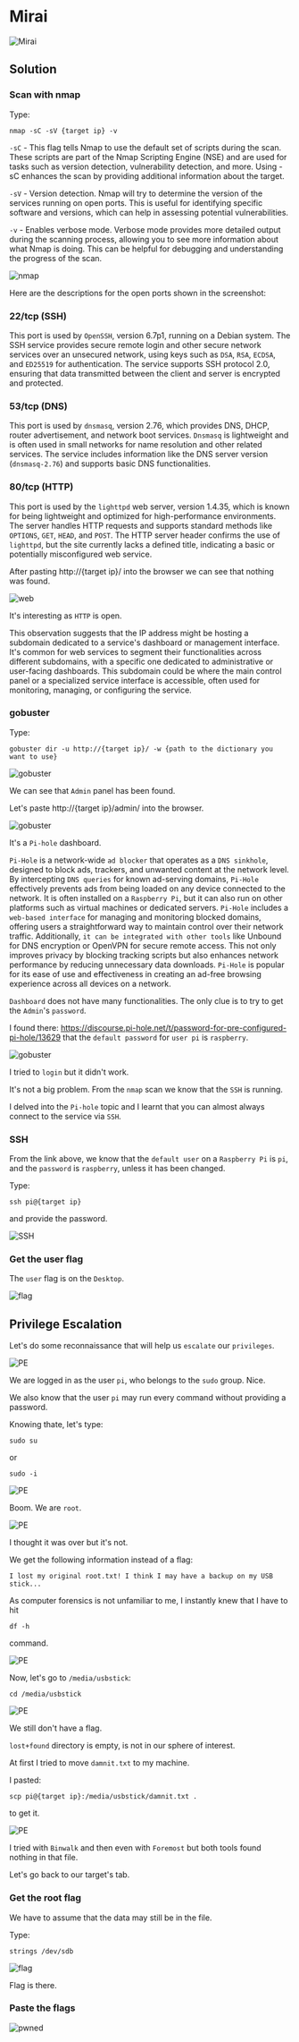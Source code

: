 # Mirai      

![Mirai](./Screenshots/mirailogo.png)

## Solution

### Scan with nmap

Type:

```
nmap -sC -sV {target ip} -v
```

`-sC` - This flag tells Nmap to use the default set of scripts during the scan. These scripts are part of the Nmap Scripting Engine (NSE) and are used for tasks such as version detection, vulnerability detection, and more. Using -sC enhances the scan by providing additional information about the target.

`-sV` - Version detection. Nmap will try to determine the version of the services running on open ports. This is useful for identifying specific software and versions, which can help in assessing potential vulnerabilities.

`-v` - Enables verbose mode. Verbose mode provides more detailed output during the scanning process, allowing you to see more information about what Nmap is doing. This can be helpful for debugging and understanding the progress of the scan.

![nmap](./Screenshots/mirainmap.png)

Here are the descriptions for the open ports shown in the screenshot:

### **22/tcp (SSH)**
This port is used by `OpenSSH`, version 6.7p1, running on a Debian system. The SSH service provides secure remote login and other secure network services over an unsecured network, using keys such as `DSA`, `RSA`, `ECDSA`, and `ED25519` for authentication. The service supports SSH protocol 2.0, ensuring that data transmitted between the client and server is encrypted and protected.

### **53/tcp (DNS)**
This port is used by `dnsmasq`, version 2.76, which provides DNS, DHCP, router advertisement, and network boot services. `Dnsmasq` is lightweight and is often used in small networks for name resolution and other related services. The service includes information like the DNS server version (`dnsmasq-2.76`) and supports basic DNS functionalities.

### **80/tcp (HTTP)**
This port is used by the `lighttpd` web server, version 1.4.35, which is known for being lightweight and optimized for high-performance environments. The server handles HTTP requests and supports standard methods like `OPTIONS`, `GET`, `HEAD`, and `POST`. The HTTP server header confirms the use of `lighttpd`, but the site currently lacks a defined title, indicating a basic or potentially misconfigured web service.

After pasting http://{target ip}/ into the browser we can see that nothing was found.

![web](./Screenshots/miraiweb.png)

It's interesting as `HTTP` is open.

This observation suggests that the IP address might be hosting a subdomain dedicated to a service's dashboard or management interface. It's common for web services to segment their functionalities across different subdomains, with a specific one dedicated to administrative or user-facing dashboards. This subdomain could be where the main control panel or a specialized service interface is accessible, often used for monitoring, managing, or configuring the service.

### gobuster

Type:

```
gobuster dir -u http://{target ip}/ -w {path to the dictionary you want to use}
```

![gobuster](./Screenshots/miraigobuster.png)

We can see that `Admin` panel has been found.

Let's paste http://{target ip}/admin/ into the browser.

![gobuster](./Screenshots/miraigobuster2.png)

It's a `Pi-hole` dashboard.

`Pi-Hole` is a network-wide `ad blocker` that operates as a `DNS sinkhole`, designed to block ads, trackers, and unwanted content at the network level. By intercepting `DNS queries` for known ad-serving domains, `Pi-Hole` effectively prevents ads from being loaded on any device connected to the network. It is often installed on a `Raspberry Pi`, but it can also run on other platforms such as virtual machines or dedicated servers. `Pi-Hole` includes a `web-based interface` for managing and monitoring blocked domains, offering users a straightforward way to maintain control over their network traffic. Additionally, `it can be integrated with other tools` like Unbound for DNS encryption or OpenVPN for secure remote access. This not only improves privacy by blocking tracking scripts but also enhances network performance by reducing unnecessary data downloads. `Pi-Hole` is popular for its ease of use and effectiveness in creating an ad-free browsing experience across all devices on a network.

`Dashboard` does not have many functionalities. The only clue is to try to get the `Admin`'s `password`.

I found there: https://discourse.pi-hole.net/t/password-for-pre-configured-pi-hole/13629 that the `default password` for `user pi` is `raspberry`.

![gobuster](./Screenshots/miraigobuster3.png)

I tried to `login` but it didn't work.

It's not a big problem. From the `nmap` scan we know that the `SSH` is running.

I delved into the `Pi-hole` topic and I learnt that you can almost always connect to the service via `SSH`.

### SSH

From the link above, we know that the `default user` on a `Raspberry Pi` is `pi`, and the `password` is `raspberry`, unless it has been changed.

Type:

```
ssh pi@{target ip}
```

and provide the password.

![SSH](./Screenshots/miraissh.png)

### Get the user flag

The `user` flag is on the `Desktop`.

![flag](./Screenshots/miraiuserflag.png)

## Privilege Escalation

Let's do some reconnaissance that will help us `escalate` our `privileges`.

![PE](./Screenshots/miraiid.png)

We are logged in as the user `pi`, who belongs to the `sudo` group. Nice.

We also know that the user `pi` may run every command without providing a password.

Knowing thate, let's type:

```
sudo su
```

or 

```
sudo -i
```

![PE](./Screenshots/miraipe.png)

Boom. We are `root`.

![PE](./Screenshots/miraipe2.png)

I thought it was over but it's not.

We get the following information instead of a flag:

`I lost my original root.txt! I think I may have a backup on my USB stick...`

As computer forensics is not unfamiliar to me, I instantly knew that I have to hit 

```
df -h
```

command.

![PE](./Screenshots/miraipe3.png)

Now, let's go to `/media/usbstick`:

```
cd /media/usbstick
```

![PE](./Screenshots/miraipe4.png)

We still don't have a flag.

`lost+found` directory is empty, is not in our sphere of interest.

At first I tried to move `damnit.txt` to my machine.

I pasted:

```
scp pi@{target ip}:/media/usbstick/damnit.txt .
```

to get it.

![PE](./Screenshots/miraipe5.png)

I tried with `Binwalk` and then even with `Foremost` but both tools found nothing in that file.

Let's go back to our target's tab.

### Get the root flag

We have to assume that the data may still be in the file.

Type:

```
strings /dev/sdb
```

![flag](./Screenshots/mirairootflag.png)

Flag is there.

### Paste the flags

![pwned](./Screenshots/miraipwned.png)